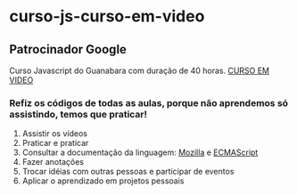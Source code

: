 # curso-js-curso-em-video
## Patrocinador Google
Curso Javascript do Guanabara com duração de 40 horas.
[CURSO EM VIDEO](https://www.cursoemvideo.com/)

### Refiz os códigos de todas as aulas, porque não aprendemos só assistindo, temos que praticar!
1. Assistir os vídeos
2. Praticar e praticar
3. Consultar a documentação da linguagem: [Mozilla]('https://developer.mozilla.org/pt-BR/docs/Web/JavaScript') e [ECMAScript]("https://www.ecma-international.org/ecma-262/11.0/index.html#title")
4. Fazer anotações
5. Trocar idéias com outras pessoas e participar de eventos
6. Aplicar o aprendizado em projetos pessoais





